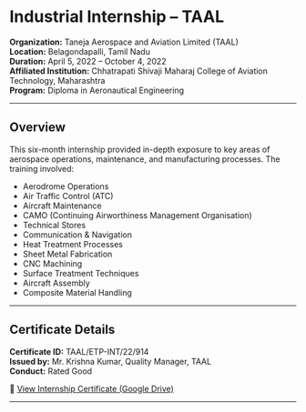 # Industrial Internship – TAAL

**Organization:** Taneja Aerospace and Aviation Limited (TAAL)  
**Location:** Belagondapalli, Tamil Nadu  
**Duration:** April 5, 2022 – October 4, 2022  
**Affiliated Institution:** Chhatrapati Shivaji Maharaj College of Aviation Technology, Maharashtra  
**Program:** Diploma in Aeronautical Engineering  

---

## Overview

This six-month internship provided in-depth exposure to key areas of aerospace operations, maintenance, and manufacturing processes. The training involved:

- Aerodrome Operations  
- Air Traffic Control (ATC)  
- Aircraft Maintenance  
- CAMO (Continuing Airworthiness Management Organisation)  
- Technical Stores  
- Communication & Navigation  
- Heat Treatment Processes  
- Sheet Metal Fabrication  
- CNC Machining  
- Surface Treatment Techniques  
- Aircraft Assembly  
- Composite Material Handling

---

## Certificate Details

**Certificate ID:** TAAL/ETP-INT/22/914  
**Issued by:** Mr. Krishna Kumar, Quality Manager, TAAL  
**Conduct:** Rated Good  

🔗 [View Internship Certificate (Google Drive)](https://drive.google.com/file/d/1l2THeLoH_VA9UBVDZF8Of0ebbYBcdxEC/view?usp=sharing)

---

